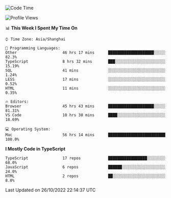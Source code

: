<!--START_SECTION:waka-->
![Code Time](http://img.shields.io/badge/Code%20Time-3%2C051%20hrs%2040%20mins-blue)

![Profile Views](http://img.shields.io/badge/Profile%20Views-0-blue)

📊 **This Week I Spent My Time On** 

```text
⌚︎ Time Zone: Asia/Shanghai

💬 Programming Languages: 
Other                    46 hrs 17 mins      ████████████████████░░░░░   82.3% 
TypeScript               8 hrs 32 mins       ███░░░░░░░░░░░░░░░░░░░░░░   15.19% 
SQL                      41 mins             ░░░░░░░░░░░░░░░░░░░░░░░░░   1.24% 
LESS                     17 mins             ░░░░░░░░░░░░░░░░░░░░░░░░░   0.52% 
HTML                     11 mins             ░░░░░░░░░░░░░░░░░░░░░░░░░   0.35%

🔥 Editors: 
Browser                  45 hrs 43 mins      ████████████████████░░░░░   81.31% 
VS Code                  10 hrs 30 mins      ████░░░░░░░░░░░░░░░░░░░░░   18.69%

💻 Operating System: 
Mac                      56 hrs 14 mins      █████████████████████████   100.0%

```

**I Mostly Code in TypeScript** 

```text
TypeScript               17 repos            █████████████████░░░░░░░░   68.0% 
JavaScript               6 repos             ██████░░░░░░░░░░░░░░░░░░░   24.0% 
HTML                     2 repos             ██░░░░░░░░░░░░░░░░░░░░░░░   8.0%

```



 Last Updated on 26/10/2022 22:14:37 UTC
<!--END_SECTION:waka-->
